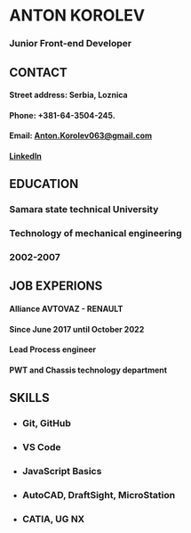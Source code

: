 # __ANTON KOROLEV__
### Junior Front-end Developer
## CONTACT
#### __Street address:__ Serbia, Loznica
#### __Phone:__ +381-64-3504-245.
#### __Email:__ Anton.Korolev063@gmail.com
#### [LinkedIn](http://linkedin.com/in/anton-korolev-a37a10257)

## EDUCATION
### Samara state technical University
### Technology of mechanical engineering
### 2002-2007

## JOB EXPERIONS

#### Alliance AVTOVAZ - RENAULT
#### Since June 2017 until October 2022
#### Lead Process engineer
#### PWT and Chassis technology department

## SKILLS
- ### Git, GitHub
- ### VS Code
- ### JavaScript Basics
- ### AutoCAD, DraftSight, MicroStation
- ### CATIA, UG NX

